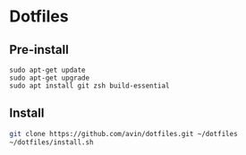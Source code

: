 # Dotfiles

## Pre-install

```
sudo apt-get update
sudo apt-get upgrade
sudo apt install git zsh build-essential
```

## Install

```sh
git clone https://github.com/avin/dotfiles.git ~/dotfiles
~/dotfiles/install.sh
```
